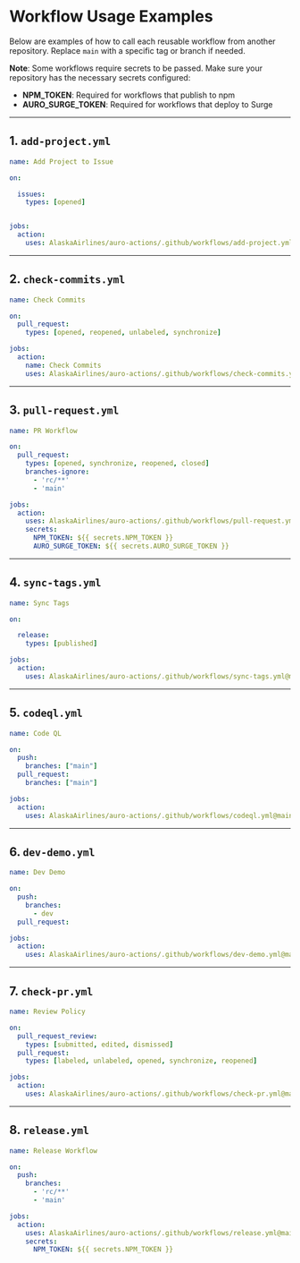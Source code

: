 
# Workflow Usage Examples

Below are examples of how to call each reusable workflow from another repository. Replace `main` with a specific tag or branch if needed.

**Note**: Some workflows require secrets to be passed. Make sure your repository has the necessary secrets configured:

- **NPM_TOKEN**: Required for workflows that publish to npm
- **AURO_SURGE_TOKEN**: Required for workflows that deploy to Surge

---

## 1. `add-project.yml`

```yaml
name: Add Project to Issue

on:

  issues:
    types: [opened]


jobs:
  action:
    uses: AlaskaAirlines/auro-actions/.github/workflows/add-project.yml@main
```

---

## 2. `check-commits.yml`

```yaml
name: Check Commits

on:
  pull_request:
    types: [opened, reopened, unlabeled, synchronize]

jobs:
  action:
    name: Check Commits
    uses: AlaskaAirlines/auro-actions/.github/workflows/check-commits.yml@main
```

---

## 3. `pull-request.yml`

```yaml
name: PR Workflow

on:
  pull_request:
    types: [opened, synchronize, reopened, closed]
    branches-ignore:
      - 'rc/**'
      - 'main'

jobs:
  action:
    uses: AlaskaAirlines/auro-actions/.github/workflows/pull-request.yml@main
    secrets:
      NPM_TOKEN: ${{ secrets.NPM_TOKEN }}
      AURO_SURGE_TOKEN: ${{ secrets.AURO_SURGE_TOKEN }}
```

---

## 4. `sync-tags.yml`

```yaml
name: Sync Tags

on:

  release:
    types: [published]

jobs:
  action:
    uses: AlaskaAirlines/auro-actions/.github/workflows/sync-tags.yml@main
```

---

## 5. `codeql.yml`

```yaml
name: Code QL

on:
  push:
    branches: ["main"]
  pull_request:
    branches: ["main"]

jobs:
  action:
    uses: AlaskaAirlines/auro-actions/.github/workflows/codeql.yml@main
```

---

## 6. `dev-demo.yml`

```yaml
name: Dev Demo

on:
  push:
    branches:
      - dev
  pull_request:

jobs:
  action:
    uses: AlaskaAirlines/auro-actions/.github/workflows/dev-demo.yml@main
```

---

## 7. `check-pr.yml`

```yaml
name: Review Policy

on:
  pull_request_review:
    types: [submitted, edited, dismissed]
  pull_request:
    types: [labeled, unlabeled, opened, synchronize, reopened]

jobs:
  action:
    uses: AlaskaAirlines/auro-actions/.github/workflows/check-pr.yml@main
```

---

## 8. `release.yml`

```yaml
name: Release Workflow

on:
  push:
    branches:
      - 'rc/**'
      - 'main'

jobs:
  action:
    uses: AlaskaAirlines/auro-actions/.github/workflows/release.yml@main
    secrets:
      NPM_TOKEN: ${{ secrets.NPM_TOKEN }}
```
